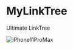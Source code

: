 # MyLinkTree

Ultimate LinkTree

![iPhone11ProMax](https://user-images.githubusercontent.com/121978045/214471511-636df77d-5d72-40ae-bf27-b5f00757ab7b.png)
